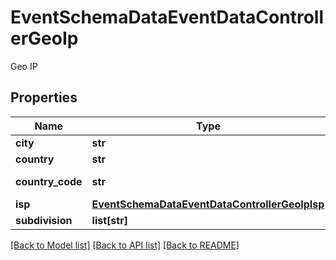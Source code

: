 # EventSchemaDataEventDataControllerGeoIp

Geo IP

## Properties
Name | Type | Description | Notes
------------ | ------------- | ------------- | -------------
**city** | **str** | City | [optional] 
**country** | **str** | Country | [optional] 
**country_code** | **str** | Country code | [optional] 
**isp** | [**EventSchemaDataEventDataControllerGeoIpIsp**](EventSchemaDataEventDataControllerGeoIpIsp.md) |  | [optional] 
**subdivision** | **list[str]** | Subdivision | [optional] 

[[Back to Model list]](../README.md#documentation-for-models) [[Back to API list]](../README.md#documentation-for-api-endpoints) [[Back to README]](../README.md)


